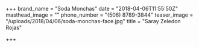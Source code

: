 +++
brand_name = "Soda Monchas"
date = "2018-04-06T11:55:50Z"
masthead_image = ""
phone_number = "(506) 8789-3844"
teaser_image = "/uploads/2018/04/06/soda-monchas-face.jpg"
title = "Saray Zeledon Rojas"

+++
